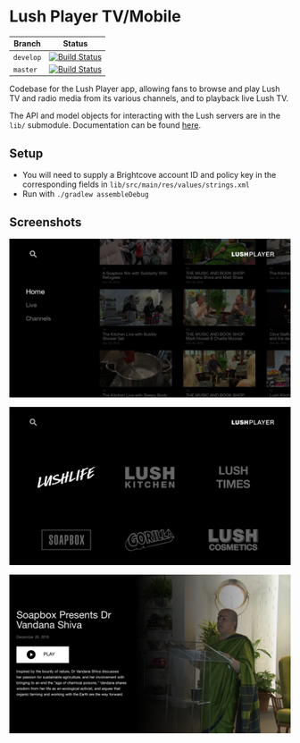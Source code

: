 # Lush Player TV/Mobile

| Branch        | Status        |
| ------------- |:-------------:|
| `develop`     | [![Build Status](https://www.bitrise.io/app/5d4e19c069f33be7/status.svg?token=5heq39U7s-QsSuHzShb53w&branch=develop)](https://www.bitrise.io/app/5d4e19c069f33be7) |
| `master`      | [![Build Status](https://www.bitrise.io/app/5d4e19c069f33be7/status.svg?token=5heq39U7s-QsSuHzShb53w&branch=master)](https://www.bitrise.io/app/5d4e19c069f33be7) |

Codebase for the Lush Player app, allowing fans to browse and play Lush TV and radio media from its various channels, and to playback live Lush TV.

The API and model objects for interacting with the Lush servers are in the `lib/` submodule. 
Documentation can be found [here]("lib/README.md").

## Setup

* You will need to supply a Brightcove account ID and policy key in the corresponding fields in `lib/src/main/res/values/strings.xml`
* Run with `./gradlew assembleDebug`

## Screenshots

![Main menu](.//screenshots/main.png "Main menu")

![Channels](.//screenshots/channels.png "Channels")

![Media details](./screenshots/details.png "Media details")